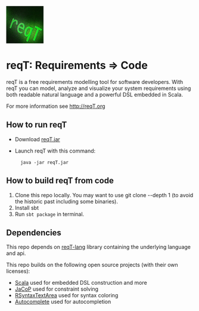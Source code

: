 <img src="https://github.com/reqT/reqT/raw/4.x/logo/reqT.jpeg" width="100"> 

reqT: Requirements => Code
==========================
reqT is a free requirements modelling tool for software developers. With reqT you can model, analyze and visualize your system requirements using both readable natural language and a powerful DSL embedded in Scala.

For more information see http://reqT.org 

How to run reqT
---------------
* Download [reqT.jar](http://reqT.org/reqT.jar) 

* Launch reqT with this command: 
    
        java -jar reqT.jar

 
How to build reqT from code
---------------------------

1. Clone this repo locally. You may want to use git clone --depth 1 (to avoid the historic past including some binaries).
2. Install sbt
3. Run `sbt package` in terminal.

Dependencies 
-------------

This repo depends on [reqT-lang](https://github.com/reqT/reqT-lang/) library containing the underlying language and api.

This repo builds on the following open source projects (with their own licenses):
* [Scala](http://www.scala-lang.org/) used for embedded DSL construction and more
* [JaCoP](https://github.com/radsz/jacop) used for constraint solving
* [RSyntaxTextArea](http://fifesoft.com/rsyntaxtextarea/) used for syntax coloring
* [Autocomplete](http://fifesoft.com/autocomplete/) used for autocompletion

